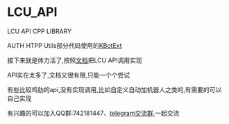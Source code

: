 # LCU_API
LCU API CPP LIBRARY

AUTH HTPP Utils部分代码使用的[KBotExt](https://github.com/KebsCS/KBotExt)

接下来就是体力活了,按照[文档](https://www.mingweisamuel.com/lcu-schema/tool/#/)把LCU API调用实现


API实在太多了,文档又很有限,只能一个个尝试

有些比较鸡肋的api,没有实现调用,比如自定义自动加机器人之类的,有需要的可以自己实现

有兴趣的可以加入QQ群:742181447、[telegram交流群](https://t.me/+Pq_MMgo1Q002MTJl),一起交流
